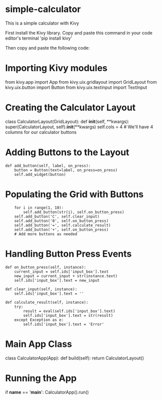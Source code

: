 # simple-calculator
This is a simple calculator with Kivy

First install the Kivy library.
Copy and paste this command in your code editor's terminal
'pip install kivy'

Then copy and paste the following code:

# Importing Kivy modules
from kivy.app import App
from kivy.uix.gridlayout import GridLayout
from kivy.uix.button import Button
from kivy.uix.textinput import TextInput

# Creating the Calculator Layout
class CalculatorLayout(GridLayout):
    def __init__(self, **kwargs):
        super(CalculatorLayout, self).__init__(**kwargs)
        self.cols = 4  # We'll have 4 columns for our calculator buttons


# Adding Buttons to the Layout
    def add_button(self, label, on_press):
        button = Button(text=label, on_press=on_press)
        self.add_widget(button)

# Populating the Grid with Buttons
        for i in range(1, 10):
            self.add_button(str(i), self.on_button_press)
        self.add_button('C', self.clear_input)
        self.add_button('0', self.on_button_press)
        self.add_button('=', self.calculate_result)
        self.add_button('+', self.on_button_press)
        # Add more buttons as needed


# Handling Button Press Events
    def on_button_press(self, instance):
        current_input = self.ids['input_box'].text
        new_input = current_input + str(instance.text)
        self.ids['input_box'].text = new_input

    def clear_input(self, instance):
        self.ids['input_box'].text = ''

    def calculate_result(self, instance):
        try:
            result = eval(self.ids['input_box'].text)
            self.ids['input_box'].text = str(result)
        except Exception as e:
            self.ids['input_box'].text = 'Error'



# Main App Class
class CalculatorApp(App):
    def build(self):
        return CalculatorLayout()

# Running the App
if __name__ == '__main__':
    CalculatorApp().run()
  
